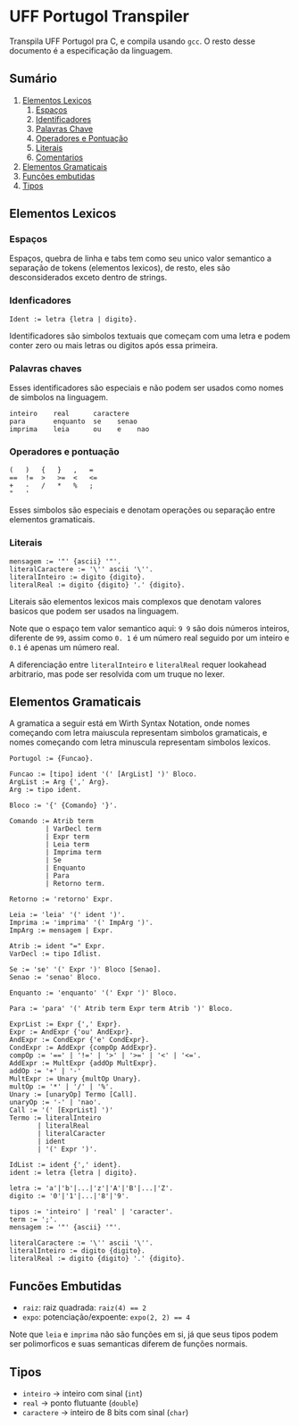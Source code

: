 # UFF Portugol Transpiler

Transpila UFF Portugol pra C, e compila usando `gcc`.
O resto desse documento é a especificação da linguagem.

## Sumário

1. [Elementos Lexicos](#elementoslexicos)
    1.  [Espaços](#espaços)
    2.  [Identificadores](#identificadores)
    3.  [Palavras Chave](#palavraschave)
    4.  [Operadores e Pontuação](#operadoresepontuacao)
    5.  [Literais](#literais)
    6.  [Comentarios](#comentarios)
2. [Elementos Gramaticais](#elementosgramaticais)
3. [Funções embutidas](#funcoesembutidas)
4. [Tipos](#tipos)

## Elementos Lexicos <a name="elementoslexicos"/>

### Espaços <a name="espacos"/>

Espaços, quebra de linha e tabs tem como seu unico valor semantico
a separação de tokens (elementos lexicos), de resto,
eles são desconsiderados exceto dentro de strings.

### Idenficadores <a name="identificadores"/>

```
Ident := letra {letra | digito}.
```

Identificadores são simbolos textuais que começam com uma letra
e podem conter zero ou mais letras ou digitos após essa primeira.

### Palavras chaves <a name="palavraschave"/>

Esses identificadores são especiais e não podem ser usados
como nomes de simbolos na linguagem.

```
inteiro    real      caractere
para       enquanto  se    senao
imprima    leia      ou    e    nao
```

### Operadores e pontuação <a name="operadoresepontuacao"/>

```
(   )   {   }   ,   =
==  !=  >   >=  <   <=
+   -   /   *   %   ;
"   '
```

Esses simbolos são especiais e denotam operações ou separação
entre elementos gramaticais.

### Literais <a name="literais"/>

```
mensagem := '"' {ascii} '"'.
literalCaractere := '\'' ascii '\''.
literalInteiro := digito {digito}.
literalReal := digito {digito} '.' {digito}.
```

Literais são elementos lexicos mais complexos que denotam valores
basicos que podem ser usados na linguagem.

Note que o espaço tem valor semantico aqui: `9 9` são dois números
inteiros, diferente de `99`, assim como `0. 1` é um número real seguido por um inteiro
e `0.1` é apenas um número real.

A diferenciação entre `literalInteiro` e `literalReal` requer lookahead arbitrario,
mas pode ser resolvida com um truque no lexer.

## Elementos Gramaticais <a name="elementosgramaticais"/>

A gramatica a seguir está em Wirth Syntax Notation, onde nomes começando com
letra maiuscula representam simbolos gramaticais, e nomes começando com
letra minuscula representam simbolos lexicos.

```ebnf
Portugol := {Funcao}.

Funcao := [tipo] ident '(' [ArgList] ')' Bloco.
ArgList := Arg {',' Arg}.
Arg := tipo ident.

Bloco := '{' {Comando} '}'.

Comando := Atrib term
         | VarDecl term
         | Expr term
         | Leia term
         | Imprima term
         | Se
         | Enquanto
         | Para
         | Retorno term.

Retorno := 'retorno' Expr.

Leia := 'leia' '(' ident ')'.
Imprima := 'imprima' '(' ImpArg ')'.
ImpArg := mensagem | Expr.

Atrib := ident "=" Expr.
VarDecl := tipo Idlist.

Se := 'se' '(' Expr ')' Bloco [Senao].
Senao := 'senao' Bloco.

Enquanto := 'enquanto' '(' Expr ')' Bloco.

Para := 'para' '(' Atrib term Expr term Atrib ')' Bloco.

ExprList := Expr {',' Expr}.
Expr := AndExpr {'ou' AndExpr}.
AndExpr := CondExpr {'e' CondExpr}.
CondExpr := AddExpr {compOp AddExpr}.
compOp := '==' | '!=' | '>' | '>=' | '<' | '<='.
AddExpr := MultExpr {addOp MultExpr}.
addOp := '+' | '-'
MultExpr := Unary {multOp Unary}.
multOp := '*' | '/' | '%'.
Unary := [unaryOp] Termo [Call].
unaryOp := '-' | 'nao'.
Call := '(' [ExprList] ')' 
Termo := literalInteiro
       | literalReal
       | literalCaracter
       | ident
       | '(' Expr ')'.

IdList := ident {',' ident}.
ident := letra {letra | digito}.

letra := 'a'|'b'|...|'z'|'A'|'B'|...|'Z'.
digito := '0'|'1'|...|'8'|'9'.

tipos := 'inteiro' | 'real' | 'caracter'.
term := ';'.
mensagem := '"' {ascii} '"'.

literalCaractere := '\'' ascii '\''.
literalInteiro := digito {digito}.
literalReal := digito {digito} '.' {digito}.
```

## Funcões Embutidas <a name="funcoesembutidas"/>

 - `raiz`: raiz quadrada: `raiz(4) == 2`
 - `expo`: potenciação/expoente: `expo(2, 2) == 4`

Note que `leia` e `imprima` não são funções em si, já que
seus tipos podem ser polimorficos e suas semanticas diferem de 
funções normais.

## Tipos <a name="tipos"/>

 - `inteiro` -> inteiro com sinal (`int`)
 - `real` -> ponto flutuante (`double`)
 - `caractere` -> inteiro de 8 bits com sinal (`char`)